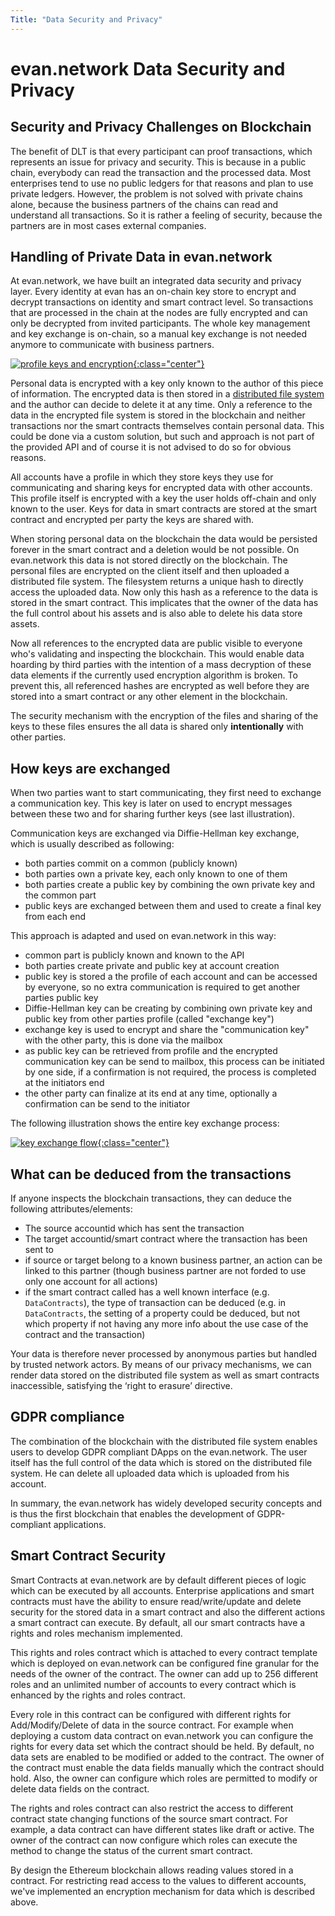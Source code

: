```yaml
---
Title: "Data Security and Privacy"
---
```

# evan.network Data Security and Privacy

## Security and Privacy Challenges on Blockchain

The benefit of DLT is that every participant can proof transactions, which represents an issue for privacy and security. This is because in a public chain, everybody can read the transaction and the processed data. Most enterprises tend to use no public ledgers for that reasons and plan to use private ledgers. However, the problem is not solved with private chains alone, because the business partners of the chains can read and understand all transactions. So it is rather a feeling of security, because the partners are in most cases external companies.


## Handling of Private Data in evan.network

At evan.network, we have built an integrated data security and privacy layer. Every identity at evan has an on-chain key store to encrypt and decrypt transactions on identity and smart contract level. So transactions that are processed in the chain at the nodes are fully encrypted and can only be decrypted from invited participants. The whole key management and key exchange is on-chain, so a manual key exchange is not needed anymore to communicate with business partners.

[![profile keys and encryption](/public/profile_keys.png){:class="center"}](/public/profile_keys.png)

Personal data is encrypted with a key only known to the author of this piece of information. The encrypted data is then stored in a [distributed file system](/dev/ipfs) and the author can decide to delete it at any time. Only a reference to the data in the encrypted file system is stored in the blockchain and neither transactions nor the smart contracts themselves contain personal data. This could be done via a custom solution, but such and approach is not part of the provided API and of course it is not advised to do so for obvious reasons.

All accounts have a profile in which they store keys they use for communicating and sharing keys for encrypted data with other accounts. This profile itself is encrypted with a key the user holds off-chain and only known to the user. Keys for data in smart contracts are stored at the smart contract and encrypted per party the keys are shared with.

When storing personal data on the blockchain the data would be persisted forever in the smart contract and a deletion would be not possible. On evan.network this data is not stored directly on the blockchain. The personal files are encrypted on the client itself and then uploaded a distributed file system. The filesystem returns a unique hash to directly access the uploaded data. Now only this hash as a reference to the data is stored in the smart contract. This implicates that the owner of the data has the full control about his assets and is also able to delete his data store assets.

Now all references to the encrypted data are public visible to everyone who's validating and inspecting the blockchain. This would enable data hoarding by third parties with the intention of a mass decryption of these data elements if the currently used encryption algorithm is broken. To prevent this, all referenced hashes are encrypted as well before they are stored into a smart contract or any other element in the blockchain.

The security mechanism with the encryption of the files and sharing of the keys to these files ensures the all data is shared only **intentionally** with other parties.


## How keys are exchanged

When two parties want to start communicating, they first need to exchange a communication key. This key is later on used to encrypt messages between these two and for sharing further keys (see last illustration).

Communication keys are exchanged via Diffie-Hellman key exchange, which is usually described as following:
- both parties commit on a common (publicly known)
- both parties own a private key, each only known to one of them
- both parties create a public key by combining the own private key and the common part
- public keys are exchanged between them and used to create a final key from each end 

This approach is adapted and used on evan.network in this way:
- common part is publicly known and known to the API
- both parties create private and public key at account creation
- public key is stored a the profile of each account and can be accessed by everyone, so no extra communication is required to get another parties public key
- Diffie-Hellman key can be creating by combining own private key and public key from other parties profile (called "exchange key")
- exchange key is used to encrypt and share the "communication key" with the other party, this is done via the mailbox
- as public key can be retrieved from profile and the encrypted communication key can be send to mailbox, this process can be initiated by one side, if a confirmation is not required, the process is completed at the initiators end
- the other party can finalize at its end at any time, optionally a confirmation can be send to the initiator

The following illustration shows the entire key exchange process:

[![key exchange flow](/public/key_exchange.png){:class="center"}](/public/key_exchange.png)


## What can be deduced from the transactions

If anyone inspects the blockchain transactions, they can deduce the following attributes/elements:
- The source accountid which has sent the transaction
- The target accountid/smart contract where the transaction has been sent to
- if source or target belong to a known business partner, an action can be linked to this partner (though business partner are not forded to use only one account for all actions)
- if the smart contract called has a well known interface (e.g. `DataContracts`), the type of transaction can be deduced (e.g. in `DataContracts`, the setting of a property could be deduced, but not which property if not having any more info about the use case of the contract and the transaction)

Your data is therefore never processed by anonymous parties but handled by trusted network actors.
By means of our privacy mechanisms, we can render data stored on the distributed file system as well as smart contracts inaccessible, satisfying the ‘right to erasure’ directive.


## GDPR compliance

The combination of the blockchain with the distributed file system enables users to develop GDPR compliant DApps on the evan.network. The user itself has the full control of the data which is stored on the distributed file system. He can delete all uploaded data which is uploaded from his account.

In summary, the evan.network has widely developed security concepts and is thus the first blockchain that enables the development of GDPR-compliant applications.


## Smart Contract Security

Smart Contracts at evan.network are by default different pieces of logic which can be executed by all accounts. Enterprise applications and smart contracts must have the ability to ensure read/write/update and delete security for the stored data in a smart contract and also the different actions a smart contract can execute. By default, all our smart contracts have a rights and roles mechanism implemented.

This rights and roles contract which is attached to every contract template which is deployed on evan.network can be configured fine granular for the needs of the owner of the contract. The owner can add up to 256 different roles and an unlimited number of accounts to every contract which is enhanced by the rights and roles contract.

Every role in this contract can be configured with different rights for Add/Modify/Delete of data in the source contract. For example when deploying a custom data contract on evan.network you can configure the rights for every data set which the contract should be held. By default, no data sets are enabled to be modified or added to the contract. The owner of the contract must enable the data fields manually which the contract should hold. Also, the owner can configure which roles are permitted to modify or delete data fields on the contract.

The rights and roles contract can also restrict the access to different contract state changing functions of the source smart contract. For example, a data contract can have different states like draft or active. The owner of the contract can now configure which roles can execute the method to change the status of the current smart contract.

By design the Ethereum blockchain allows reading values stored in a contract. For restricting read access to the values to different accounts, we've implemented an encryption mechanism for data which is described above.